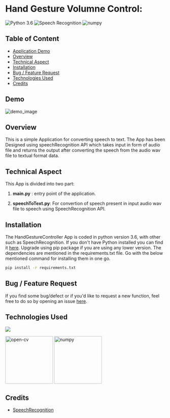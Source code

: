 # Hand Gesture Volumne Control:
![Python 3.6](https://img.shields.io/badge/Python-v3.6-green) ![Speech Recognition](https://img.shields.io/badge/speech%20recognition-3.8.1-yellow) ![numpy](https://img.shields.io/badge/numpy-1.20-blue) 


## Table of Content
  * [Application Demo](#Application-demo)
  * [Overview](#overview)
  * [Technical Aspect](#technical-aspect)
  * [Installation](#installation)
  * [Bug / Feature Request](#bug---feature-request)
  * [Technologies Used](#technologies-used)
  * [Credits](#credits)


## Demo
![demo_image](https://user-images.githubusercontent.com/63975688/118114196-e5034e00-b404-11eb-9a5e-054a8a611df9.png)



## Overview
This is a simple Application for converting speech to text. The App has been Designed using speechRecognition API which takes input in form of audio file and returns the output after converting the speech from the audio wav file to textual format data.


## Technical Aspect
This App is divided into two part:
1. __main.py__ : entry point of the application.


3. __speechToText.py__: For convertion of speech present in input audio wav file to speech using SpeechRecognition API.

## Installation
The HandGestureController App is coded in python version 3.6, with other such as SpeechRecognition. If you don't have Python installed you can find it [here](https://www.python.org/downloads/). Upgrade using pip package if you are using any lower version. The dependencies are mentioned in the requirements.txt file. Go with the below mentioned command for installing them in one go.
```bash
pip install -r requirements.txt
```

## Bug / Feature Request

If you find some bug/defect or if you'd like to request a new function, feel free to do so by opening an issue [here](https://github.com/RajeshKGangwar/SpeechToTextConversion/issues).

## Technologies Used

![](https://forthebadge.com/images/badges/made-with-python.svg)

<p align="left"> <a href="https://www.w3schools.com/css/" target="_blank"></a> <img src="https://www.vectorlogo.zone/logos/opencv/opencv-ar21.svg" alt="open-cv" width="150" height="150"/> <img src="https://www.vectorlogo.zone/logos/numpy/numpy-ar21.svg" alt="numpy" width="150" height="150"/>


## Credits
- [SpeechRecognition](https://pypi.org/project/SpeechRecognition/) 
